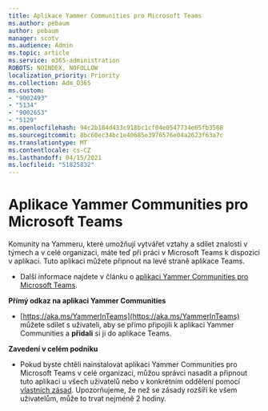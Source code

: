 ```yaml
---
title: Aplikace Yammer Communities pro Microsoft Teams
ms.author: pebaum
author: pebaum
manager: scotv
ms.audience: Admin
ms.topic: article
ms.service: o365-administration
ROBOTS: NOINDEX, NOFOLLOW
localization_priority: Priority
ms.collection: Adm_O365
ms.custom:
- "9002493"
- "5134"
- "9002653"
- "5129"
ms.openlocfilehash: 94c2b184d433c918bc1cf04e0547734e65fb3568
ms.sourcegitcommit: 8bc60ec34bc1e40685e3976576e04a2623f63a7c
ms.translationtype: MT
ms.contentlocale: cs-CZ
ms.lasthandoff: 04/15/2021
ms.locfileid: "51825832"
---
```

# <a name="yammer-communities-app-for-microsoft-teams"></a>Aplikace Yammer Communities pro Microsoft Teams

Komunity na Yammeru, které umožňují vytvářet vztahy a sdílet znalosti v týmech a v celé organizaci, máte teď při práci v Microsoft Teams k dispozici v aplikaci. Tuto aplikaci můžete připnout na levé straně aplikace Teams. 

- Další informace najdete v článku o [aplikaci Yammer Communities pro Microsoft Teams](https://go.microsoft.com/fwlink/?linkid=2127757&clcid=0x409).

**Přímý odkaz na aplikaci Yammer Communities**

- [https://aka.ms/YammerInTeams](https://aka.ms/YammerInTeams) můžete sdílet s uživateli, aby se přímo připojili k aplikaci Yammer Communities a **přidali** si ji do aplikace Teams.

**Zavedení v celém podniku**

- Pokud byste chtěli nainstalovat aplikaci Yammer Communities pro Microsoft Teams v celé organizaci, můžou správci nasadit a připnout tuto aplikaci u všech uživatelů nebo v konkrétním oddělení pomocí [vlastních zásad](https://docs.microsoft.com/microsoftteams/manage-apps). Upozorňujeme, že než se zásady rozšíří ke všem uživatelům, může to trvat nejméně 2 hodiny.
